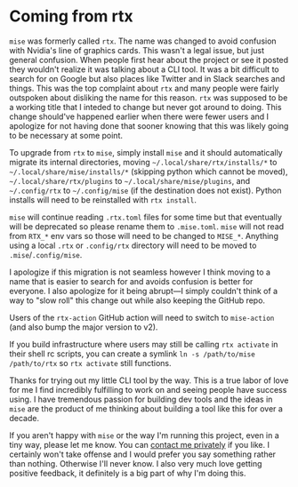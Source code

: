 # Coming from rtx

`mise` was formerly called `rtx`. The name was changed to avoid confusion with Nvidia's
line of graphics cards. This wasn't a legal issue, but just general confusion. When
people first hear about the project or see it posted they wouldn't realize it was talking
about a CLI tool. It was a bit difficult to search for on Google but also places like
Twitter and in Slack searches and things. This was the top complaint about `rtx` and
many people were fairly outspoken about disliking the name for this reason. `rtx` was
supposed to be a working title that I inteded to change but never got around to doing.
This change should've happened earlier when there were fewer users and I apologize for
not having done that sooner knowing that this was likely going to be necessary at some point.

To upgrade from `rtx` to `mise`, simply install `mise` and it should automatically
migrate its internal directories, moving `~/.local/share/rtx/installs/*` to `~/.local/share/mise/installs/*`
(skipping python which cannot be moved), `~/.local/share/rtx/plugins` to `~/.local/share/mise/plugins`,
and `~/.config/rtx` to `~/.config/mise` (if the destination does not exist). Python
installs will need to be reinstalled with `rtx install`.

`mise` will continue reading `.rtx.toml` files for some time but that eventually will
be deprecated so please rename them to `.mise.toml`. `mise` will not read from `RTX_*`
env vars so those will need to be changed to `MISE_*`. Anything using a local `.rtx` or
`.config/rtx` directory will need to be moved to `.mise`/`.config/mise`.

I apologize if this migration is not seamless however I think moving to a name that
is easier to search for and avoids confusion is better for everyone. I also apologize
for it being abrupt—I simply couldn't think of a way to "slow roll" this change out
while also keeping the GitHub repo.

Users of the `rtx-action` GitHub action will need to switch to `mise-action` (and also
bump the major version to v2).

If you build infrastructure where users may still be calling `rtx activate` in their
shell rc scripts, you can create a symlink `ln -s /path/to/mise /path/to/rtx` so
`rtx activate` still functions.

Thanks for trying out my little CLI tool by the way. This is a true labor of love for
me I find incredibly fulfilling to work on and seeing people have success using. I have
tremendous passion for building dev tools and the ideas in `mise` are the product of
me thinking about building a tool like this for over a decade.

If you aren't happy with `mise` or the way I'm running this project, even in a tiny way,
please let me know. You can [contact me privately](/contact) if you like. I certainly
won't take offense and I would prefer you say something rather than nothing. Otherwise
I'll never know. I also very much love getting positive feedback, it definitely is a
big part of why I'm doing this.
